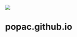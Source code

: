 ![](https://github.com/actions/popac.github.io/workflows/.github/workflows/main.yml/badge.svg)

# popac.github.io
